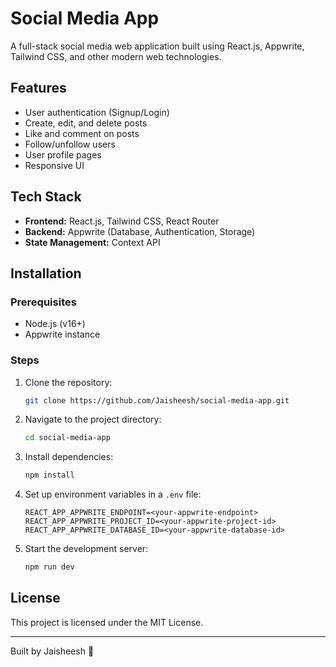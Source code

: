 # Social Media App

A full-stack social media web application built using React.js, Appwrite, Tailwind CSS, and other modern web technologies.

## Features
- User authentication (Signup/Login)
- Create, edit, and delete posts
- Like and comment on posts
- Follow/unfollow users
- User profile pages
- Responsive UI

## Tech Stack
- **Frontend:** React.js, Tailwind CSS, React Router
- **Backend:** Appwrite (Database, Authentication, Storage)
- **State Management:** Context API

## Installation

### Prerequisites
- Node.js (v16+)
- Appwrite instance

### Steps
1. Clone the repository:
   ```sh
   git clone https://github.com/Jaisheesh/social-media-app.git
   ```
2. Navigate to the project directory:
   ```sh
   cd social-media-app
   ```
3. Install dependencies:
   ```sh
   npm install
   ```
4. Set up environment variables in a `.env` file:
   ```env
   REACT_APP_APPWRITE_ENDPOINT=<your-appwrite-endpoint>
   REACT_APP_APPWRITE_PROJECT_ID=<your-appwrite-project-id>
   REACT_APP_APPWRITE_DATABASE_ID=<your-appwrite-database-id>
   ```
5. Start the development server:
   ```sh
   npm run dev
   ```



## License
This project is licensed under the MIT License.

---

Built by Jaisheesh 🚀

